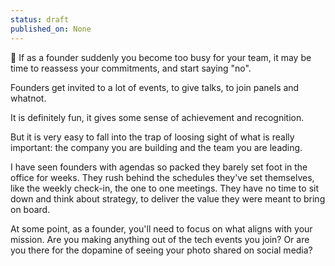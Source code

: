 ```yaml
---
status: draft
published_on: None
---
```

👔 If as a founder suddenly you become too busy for your team, it may be time to reassess your commitments, and start saying "no". 

Founders get invited to a lot of events, to give talks, to join panels and whatnot. 

It is definitely fun, it gives some sense of achievement and recognition. 

But it is very easy to fall into the trap of loosing sight of what is really important: the company you are building and the team you are leading. 

I have seen founders with agendas so packed they barely set foot in the office for weeks. They rush behind the schedules they've set themselves, like the weekly check-in, the one to one meetings. They have no time to sit down and think about strategy, to deliver the value they were meant to bring on board. 

At some point, as a founder, you'll need to focus on what aligns with your mission. Are you making anything out of the tech events you join? Or are you there for the dopamine of seeing your photo shared on social media? 


